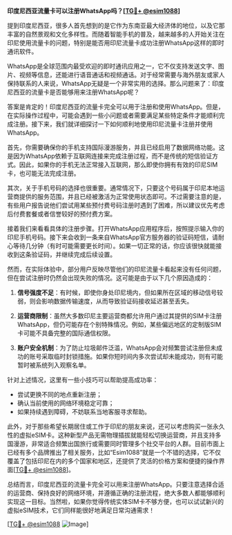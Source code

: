 **印度尼西亚流量卡可以注册WhatsApp吗？[[TG💪+ @esim1088](https://t.me/s/esim1088)]**

提到印度尼西亚，很多人首先想到的是它作为东南亚最大经济体的地位，以及它那丰富的自然景观和文化多样性。而随着智能手机的普及，越来越多的人开始关注在印尼使用流量卡的问题，特别是能否用印尼流量卡成功注册WhatsApp这样的即时通讯软件。

WhatsApp是全球范围内最受欢迎的即时通讯应用之一，它不仅支持发送文字、图片、视频等信息，还能进行语音通话和视频通话。对于经常需要与海外朋友或家人保持联系的人来说，WhatsApp无疑是一个非常实用的选择。那么问题来了：印度尼西亚的流量卡是否能够用来注册WhatsApp呢？

答案是肯定的！印度尼西亚的流量卡完全可以用于注册和使用WhatsApp。但是，在实际操作过程中，可能会遇到一些小问题或者需要满足某些特定条件才能顺利完成注册。接下来，我们就详细探讨一下如何顺利地使用印尼流量卡注册并使用WhatsApp。

首先，你需要确保你的手机支持国际漫游服务，并且已经启用了数据网络功能。这是因为WhatsApp依赖于互联网连接来完成注册过程，而不是传统的短信验证方式。因此，如果你的手机无法正常接入互联网，那么即使你拥有有效的印尼SIM卡，也可能无法完成注册。

其次，关于手机号码的选择也很重要。通常情况下，只要这个号码属于印尼本地运营商提供的服务范围，并且已经被激活为正常使用状态即可。不过需要注意的是，有些用户报告说他们尝试用某些预付费号码注册时遇到了困难，所以建议优先考虑后付费套餐或者信誉较好的预付费方案。

接着我们来看看具体的注册步骤。打开WhatsApp应用程序后，按照提示输入你的印尼手机号码。接下来会收到一条来自WhatsApp官方服务器的验证码短信，请耐心等待几分钟（有时可能需要更长时间）。如果一切正常的话，你应该很快就能接收到这条验证码，并继续完成后续设置。

然而，在实际体验中，部分用户反映尽管他们的印尼流量卡看起来没有任何问题，但在尝试注册时仍然会出现失败的情况。这可能是由于以下几个原因造成的：

1. **信号强度不足**：有时候，即使你身处印尼境内，但如果所在区域的移动信号较弱，则会影响数据传输速度，从而导致验证码接收延迟甚至丢失。
   
2. **运营商限制**：虽然大多数印尼主要运营商都允许用户通过其提供的SIM卡注册WhatsApp，但仍可能存在个别特殊情况。例如，某些偏远地区的定制版SIM卡可能不具备完整的国际通信权限。
   
3. **账户安全机制**：为了防止垃圾邮件泛滥，WhatsApp会对频繁尝试注册但未成功的账号采取临时封锁措施。如果你短时间内多次尝试却未能成功，则有可能暂时被系统列入观察名单。

针对上述情况，这里有一些小技巧可以帮助提高成功率：
- 尝试更换不同的地点重新注册；
- 确认当前使用的网络环境稳定可靠；
- 如果持续遇到障碍，不妨联系当地客服寻求帮助。

此外，对于那些希望长期居住或工作于印尼的朋友来说，还可以考虑购买一张永久性的虚拟eSIM卡。这种新型产品无需物理插拔就能轻松切换运营商，并且支持多国漫游，非常适合频繁出国旅行或需要同时管理多个社交平台的人群。目前市面上已经有多个品牌推出了相关服务，比如“Esim1088”就是一个不错的选择，它不仅覆盖了包括印尼在内的多个国家和地区，还提供了灵活的价格方案和便捷的操作界面[[TG💪+ @esim1088](https://t.me/s/esim1088)]。

总结而言，印度尼西亚的流量卡完全可以用来注册WhatsApp。只要注意选择合适的运营商、保持良好的网络环境，并遵循正确的注册流程，绝大多数人都能够顺利实现这一目标。当然啦，如果你觉得传统实体SIM卡不够方便，也可以试试新兴的虚拟eSIM技术，它们同样能很好地满足日常沟通需求！

[[TG💪+ @esim1088](https://t.me/s/esim1088) ![Image](https://i.postimg.cc/4NQfJmqS/Snipaste-2025-05-13-00-14-12.png)]